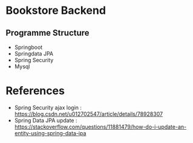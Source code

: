 # Bookstore Backend
## Programme Structure
- Springboot
- Springdata JPA
- Spring Security
- Mysql

# References
- Spring Security ajax login : https://blog.csdn.net/u012702547/article/details/78928307
- Spring Data JPA update : https://stackoverflow.com/questions/11881479/how-do-i-update-an-entity-using-spring-data-jpa